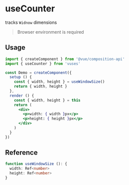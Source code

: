 # useCounter

tracks `Widnow` dimensions

> Browser environment is required

## Usage

```jsx
import { createComponent } from '@vue/composition-api'
import { useCounter } from 'vuses'

const Demo = createComponent({
  setup () {
    const { width, height } = useWindowSize()
    return { width, height }
  },
  render () {
    const { width, height } = this
    return (
      <div>
        <p>width: { width }px</p>
        <p>height: { height }px</p>
      </div>
    )
  }
})
```

## Reference

```typescript {2-3}
function useWindowSize (): {
  width: Ref<number>
  height: Ref<number>
}
```
